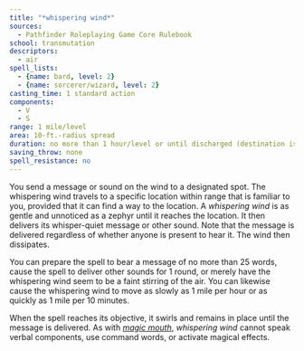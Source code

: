 ```yaml
---
title: "*whispering wind*"
sources:
  - Pathfinder Roleplaying Game Core Rulebook
school: transmutation
descriptors:
  - air
spell_lists:
  - {name: bard, level: 2}
  - {name: sorcerer/wizard, level: 2}
casting_time: 1 standard action
components:
  - V
  - S
range: 1 mile/level
area: 10-ft.-radius spread
duration: no more than 1 hour/level or until discharged (destination is reached)
saving_throw: none
spell_resistance: no
---
```


You send a message or sound on the wind to a designated spot. The whispering wind travels to a specific location within range that is familiar to you, provided that it can find a way to the location. A *whispering wind* is as gentle and unnoticed as a zephyr until it reaches the location. It then delivers its whisper-quiet message or other sound. Note that the message is delivered regardless of whether anyone is present to hear it. The wind then dissipates.

You can prepare the spell to bear a message of no more than 25 words, cause the spell to deliver other sounds for 1 round, or merely have the whispering wind seem to be a faint stirring of the air. You can likewise cause the whispering wind to move as slowly as 1 mile per hour or as quickly as 1 mile per 10 minutes.

When the spell reaches its objective, it swirls and remains in place until the message is delivered. As with [*magic mouth*](/spells/magic-mouth/), *whispering wind* cannot speak verbal components, use command words, or activate magical effects.
